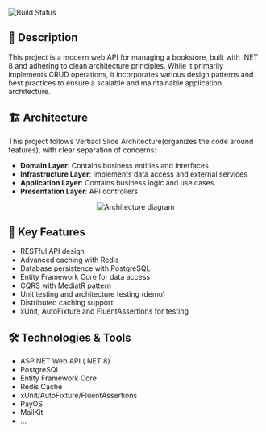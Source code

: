 ![Build Status](https://github.com/ngdatdev/BookShop-Api/actions/workflows/main.yml/badge.svg)

## 📝 Description

This project is a modern web API for managing a bookstore, built with .NET 8 and adhering to clean architecture principles. While it primarily implements CRUD operations, it incorporates various design patterns and best practices to ensure a scalable and maintainable application architecture.

## 🏗 Architecture

This project follows Vertiacl Slide Architecture(organizes the code around features), with clear separation of concerns:

- **Domain Layer**: Contains business entities and interfaces
- **Infrastructure Layer**: Implements data access and external services
- **Application Layer**: Contains business logic and use cases
- **Presentation Layer**: API controllers

<div style="text-align: center; margin: 0 50px;">
    <img src="https://res.cloudinary.com/diq0gyetg/image/upload/v1730646953/vertical-slice-architecture_tx5e8z.png" alt="Architecture diagram" style="max-width: 100%; height: auto;">
</div>


## 🚀 Key Features

- RESTful API design
- Advanced caching with Redis
- Database persistence with PostgreSQL
- Entity Framework Core for data access
- CQRS with MediatR pattern
- Unit testing and architecture testing (demo)
- Distributed caching support
- xUnit, AutoFixture and FluentAssertions for testing

## 🛠 Technologies & Tools

- ASP.NET Web API (.NET 8)
- PostgreSQL
- Entity Framework Core
- Redis Cache
- xUnit/AutoFixture/FluentAssertions
- PayOS
- MailKit
- ...
  

